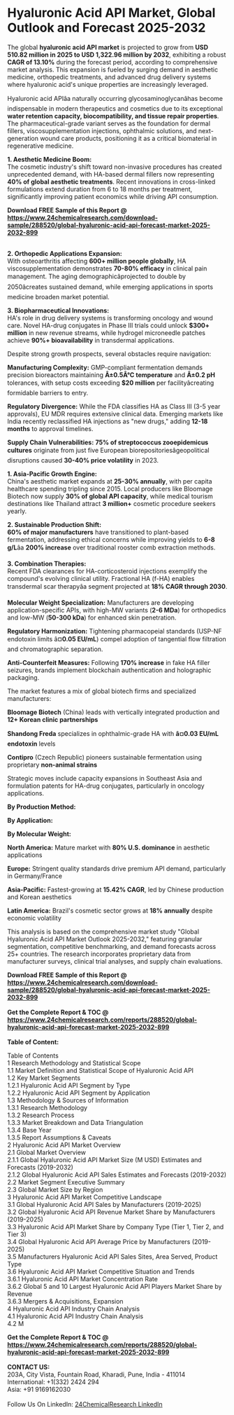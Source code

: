 <h1>Hyaluronic Acid API Market, Global Outlook and Forecast 2025-2032</h1><p>The global <strong>hyaluronic acid API market</strong> is projected to grow from <strong>USD 510.82 million in 2025 to USD 1,322.96 million by 2032</strong>, exhibiting a robust <strong>CAGR of 13.10%</strong> during the forecast period, according to comprehensive market analysis. This expansion is fueled by surging demand in aesthetic medicine, orthopedic treatments, and advanced drug delivery systems where hyaluronic acid's unique properties are increasingly leveraged.</p><p>Hyaluronic acid APIâa naturally occurring glycosaminoglycanâhas become indispensable in modern therapeutics and cosmetics due to its exceptional <strong>water retention capacity, biocompatibility, and tissue repair properties</strong>. The pharmaceutical-grade variant serves as the foundation for dermal fillers, viscosupplementation injections, ophthalmic solutions, and next-generation wound care products, positioning it as a critical biomaterial in regenerative medicine.</p><p><strong>1. Aesthetic Medicine Boom:</strong><br>
The cosmetic industry's shift toward non-invasive procedures has created unprecedented demand, with HA-based dermal fillers now representing <strong>40% of global aesthetic treatments</strong>. Recent innovations in cross-linked formulations extend duration from 6 to 18 months per treatment, significantly improving patient economics while driving API consumption.</p><div><b>Download FREE Sample of this Report @ 
            <a href="https://www.24chemicalresearch.com/download-sample/288520/global-hyaluronic-acid-api-forecast-market-2025-2032-899">
            https://www.24chemicalresearch.com/download-sample/288520/global-hyaluronic-acid-api-forecast-market-2025-2032-899</a></b></div><br><p><strong>2. Orthopedic Applications Expansion:</strong><br>
With osteoarthritis affecting <strong>600+ million people globally</strong>, HA viscosupplementation demonstrates <strong>70-80% efficacy</strong> in clinical pain management. The aging demographicâprojected to double by 2050âcreates sustained demand, while emerging applications in sports medicine broaden market potential.</p><p><strong>3. Biopharmaceutical Innovations:</strong><br>
HA's role in drug delivery systems is transforming oncology and wound care. Novel HA-drug conjugates in Phase III trials could unlock <strong>$300+ million</strong> in new revenue streams, while hydrogel microneedle patches achieve <strong>90%+ bioavailability</strong> in transdermal applications.</p><p>Despite strong growth prospects, several obstacles require navigation:</p><p><strong>Manufacturing Complexity:</strong> GMP-compliant fermentation demands precision bioreactors maintaining <strong>Â±0.5Â°C temperature</strong> and <strong>Â±0.2 pH</strong> tolerances, with setup costs exceeding <strong>$20 million</strong> per facilityâcreating formidable barriers to entry.</p><p><strong>Regulatory Divergence:</strong> While the FDA classifies HA as Class III (3-5 year approvals), EU MDR requires extensive clinical data. Emerging markets like India recently reclassified HA injections as "new drugs," adding <strong>12-18 months</strong> to approval timelines.</p><p><strong>Supply Chain Vulnerabilities:</strong> <strong>75% of streptococcus zooepidemicus cultures</strong> originate from just five European biorepositoriesâgeopolitical disruptions caused <strong>30-40% price volatility</strong> in 2023.</p><p><strong>1. Asia-Pacific Growth Engine:</strong><br>
China's aesthetic market expands at <strong>25-30% annually</strong>, with per capita healthcare spending tripling since 2015. Local producers like Bloomage Biotech now supply <strong>30% of global API capacity</strong>, while medical tourism destinations like Thailand attract <strong>3 million+</strong> cosmetic procedure seekers yearly.</p><p><strong>2. Sustainable Production Shift:</strong><br>
<strong>60% of major manufacturers</strong> have transitioned to plant-based fermentation, addressing ethical concerns while improving yields to <strong>6-8 g/L</strong>âa <strong>200% increase</strong> over traditional rooster comb extraction methods.</p><p><strong>3. Combination Therapies:</strong><br>
Recent FDA clearances for HA-corticosteroid injections exemplify the compound's evolving clinical utility. Fractional HA (f-HA) enables transdermal scar therapyâa segment projected at <strong>18% CAGR through 2030</strong>.</p><p><strong>Molecular Weight Specialization:</strong> Manufacturers are developing application-specific APIs, with high-MW variants (<strong>2-6 MDa</strong>) for orthopedics and low-MW (<strong>50-300 kDa</strong>) for enhanced skin penetration.</p><p><strong>Regulatory Harmonization:</strong> Tightening pharmacopeial standards (USP-NF endotoxin limits â¤<strong>0.05 EU/mL</strong>) compel adoption of tangential flow filtration and chromatographic separation.</p><p><strong>Anti-Counterfeit Measures:</strong> Following <strong>170% increase</strong> in fake HA filler seizures, brands implement blockchain authentication and holographic packaging.</p><p>The market features a mix of global biotech firms and specialized manufacturers:</p><p><strong>Bloomage Biotech</strong> (China) leads with vertically integrated production and <strong>12+ Korean clinic partnerships</strong></p><p><strong>Shandong Freda</strong> specializes in ophthalmic-grade HA with <strong>â¤0.03 EU/mL endotoxin</strong> levels</p><p><strong>Contipro</strong> (Czech Republic) pioneers sustainable fermentation using proprietary <strong>non-animal strains</strong></p><p>Strategic moves include capacity expansions in Southeast Asia and formulation patents for HA-drug conjugates, particularly in oncology applications.</p><p><strong>By Production Method:</strong></p><p><strong>By Application:</strong></p><p><strong>By Molecular Weight:</strong></p><p><strong>North America:</strong> Mature market with <strong>80% U.S. dominance</strong> in aesthetic applications</p><p><strong>Europe:</strong> Stringent quality standards drive premium API demand, particularly in Germany/France</p><p><strong>Asia-Pacific:</strong> Fastest-growing at <strong>15.42% CAGR</strong>, led by Chinese production and Korean aesthetics</p><p><strong>Latin America:</strong> Brazil's cosmetic sector grows at <strong>18% annually</strong> despite economic volatility</p><p>This analysis is based on the comprehensive market study "Global Hyaluronic Acid API Market Outlook 2025-2032," featuring granular segmentation, competitive benchmarking, and demand forecasts across 25+ countries. The research incorporates proprietary data from manufacturer surveys, clinical trial analyses, and supply chain evaluations.</p><div><b>Download FREE Sample of this Report @ 
            <a href="https://www.24chemicalresearch.com/download-sample/288520/global-hyaluronic-acid-api-forecast-market-2025-2032-899">
            https://www.24chemicalresearch.com/download-sample/288520/global-hyaluronic-acid-api-forecast-market-2025-2032-899</a></b></div><br><div><b>Get the Complete Report & TOC @ 
            <a href="https://www.24chemicalresearch.com/reports/288520/global-hyaluronic-acid-api-forecast-market-2025-2032-899">
            https://www.24chemicalresearch.com/reports/288520/global-hyaluronic-acid-api-forecast-market-2025-2032-899</a></b></div><br>
            <b>Table of Content:</b><p>Table of Contents<br />
1 Research Methodology and Statistical Scope<br />
1.1 Market Definition and Statistical Scope of Hyaluronic Acid API<br />
1.2 Key Market Segments<br />
1.2.1 Hyaluronic Acid API Segment by Type<br />
1.2.2 Hyaluronic Acid API Segment by Application<br />
1.3 Methodology & Sources of Information<br />
1.3.1 Research Methodology<br />
1.3.2 Research Process<br />
1.3.3 Market Breakdown and Data Triangulation<br />
1.3.4 Base Year<br />
1.3.5 Report Assumptions & Caveats<br />
2 Hyaluronic Acid API Market Overview<br />
2.1 Global Market Overview<br />
2.1.1 Global Hyaluronic Acid API Market Size (M USD) Estimates and Forecasts (2019-2032)<br />
2.1.2 Global Hyaluronic Acid API Sales Estimates and Forecasts (2019-2032)<br />
2.2 Market Segment Executive Summary<br />
2.3 Global Market Size by Region<br />
3 Hyaluronic Acid API Market Competitive Landscape<br />
3.1 Global Hyaluronic Acid API Sales by Manufacturers (2019-2025)<br />
3.2 Global Hyaluronic Acid API Revenue Market Share by Manufacturers (2019-2025)<br />
3.3 Hyaluronic Acid API Market Share by Company Type (Tier 1, Tier 2, and Tier 3)<br />
3.4 Global Hyaluronic Acid API Average Price by Manufacturers (2019-2025)<br />
3.5 Manufacturers Hyaluronic Acid API Sales Sites, Area Served, Product Type<br />
3.6 Hyaluronic Acid API Market Competitive Situation and Trends<br />
3.6.1 Hyaluronic Acid API Market Concentration Rate<br />
3.6.2 Global 5 and 10 Largest Hyaluronic Acid API Players Market Share by Revenue<br />
3.6.3 Mergers & Acquisitions, Expansion<br />
4 Hyaluronic Acid API Industry Chain Analysis<br />
4.1 Hyaluronic Acid API Industry Chain Analysis<br />
4.2 M</p><div><b>Get the Complete Report & TOC @ 
            <a href="https://www.24chemicalresearch.com/reports/288520/global-hyaluronic-acid-api-forecast-market-2025-2032-899">
            https://www.24chemicalresearch.com/reports/288520/global-hyaluronic-acid-api-forecast-market-2025-2032-899</a></b></div><br><b>CONTACT US:</b><br>
            203A, City Vista, Fountain Road, Kharadi, Pune, India - 411014<br>
            International: +1(332) 2424 294<br>
            Asia: +91 9169162030 <br><br>
            Follow Us On LinkedIn: <a href="https://www.linkedin.com/company/24chemicalresearch/">24ChemicalResearch LinkedIn</a>